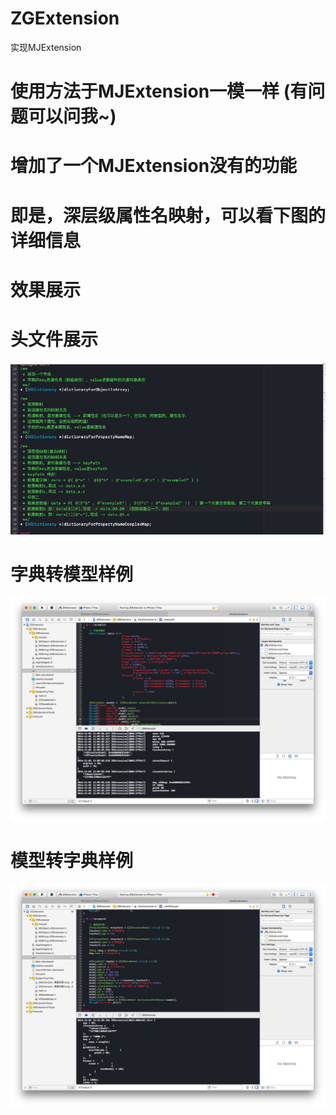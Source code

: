 # ZGExtension
实现MJExtension
# 使用方法于MJExtension一模一样 (有问题可以问我~)
# 增加了一个MJExtension没有的功能
# 即是，深层级属性名映射，可以看下图的详细信息
# 效果展示
# 头文件展示
![头文件展示](https://github.com/MR-Zong/ZGExtension/blob/master/ZGExtension/ZGExtension/ZGExtensionShow1.jpg)
# 字典转模型样例
![字典转模型样例](https://github.com/MR-Zong/ZGExtension/blob/master/ZGExtension/ZGExtension/ZGExtensionShow2.jpg)
# 模型转字典样例
![模型转字典样例](https://github.com/MR-Zong/ZGExtension/blob/master/ZGExtension/ZGExtension/ZGExtensionShow3.jpg)
